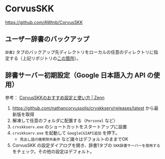 # CorvusSKK

https://github.com/AWtnb/CorvusSKK

## ユーザー辞書のバックアップ

`辞書2` タブのバックアップ先ディレクトリをローカルの任意のディレクトリに指定する（上記リポジトリの[この箇所](https://github.com/AWtnb/CorvusSKK/blob/3987b5cfffa87f948976dd518bb96407341c9f00/CorvusSKK/config.xml#L20)）。

## 辞書サーバー初期設定（Google 日本語入力 API の使用）

参考： [CorvusSKKのおすすめ設定と使い方 | Zenn](https://zenn.dev/toriwasa/articles/327d11c45a62e8)

1. https://github.com/nathancorvussolis/crvskkserv/releases/latest から最新版を取得
2. 解凍して任意のフォルダに配置する（`Personal` など）
3. `crvskkserv.exe` のショートカットをスタートアップに設置
4. `crvskkserv.exe` を起動して `GoogleCGIAPI追加` を押下。
    - `見出し語の検索除外条件` など諸々はデフォルトのままでOK
5. CorvusSKK の設定ダイアログを開き、辞書1タブの `SKK辞書サーバーを使用する` をチェック。その他の設定はデフォルト。

